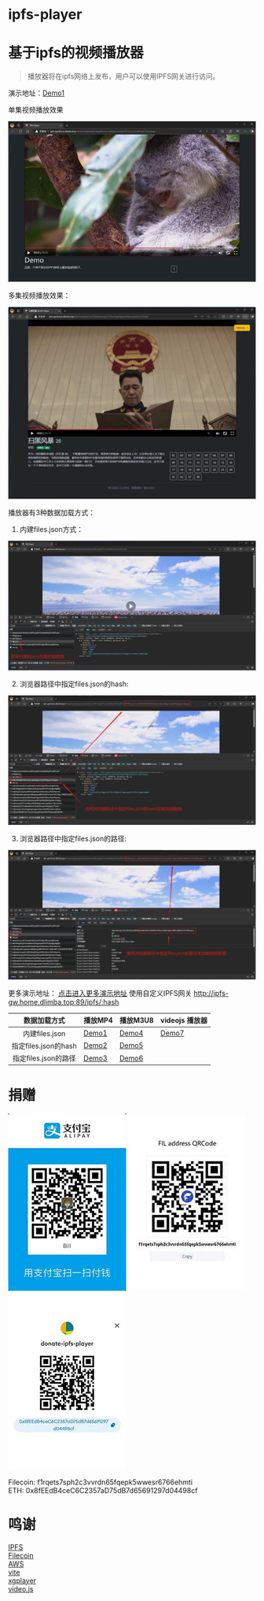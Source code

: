 # ipfs-player
# 基于ipfs的视频播放器


> 播放器将在ipfs网络上发布，用户可以使用IPFS网关进行访问。

演示地址：[Demo1](http://ipfs-gw.home.dlimba.top:89/ipfs/bafybeifk7mluwycni64w5kcddenless4bfxolszbymz7r5oknit2kaf4q4/)

单集视频播放效果

![播放页面](img/screenshot-1709831272590.jpg)

多集视频播放效果：

![播放页面](img/screenshot-1717167887197.jpg)

播放器有3种数据加载方式：
1. 内建files.json方式：

![播放页面](img/screenshot-1709830551933.jpg)

2. 浏览器路径中指定files.json的hash:

![播放页面](img/screenshot-1709830826679.jpg)

3. 浏览器路径中指定files.json的路径:

![播放页面](img/screenshot-1709830964701.jpg)

更多演示地址： [点击进入更多演示地址]( http://ipfs-video.home.dlimba.top:89/)
使用自定义IPFS网关 http://ipfs-gw.home.dlimba.top:89/ipfs/:hash

|      数据加载方式       | 播放MP4                                                                                                                                                                                                | 播放M3U8                                                                                                                                                                                               | videojs 播放器  |
|:-----------------:|------------------------------------------------------------------------------------------------------------------------------------------------------------------------------------------------------|------------------------------------------------------------------------------------------------------------------------------------------------------------------------------------------------------|--------------|
|   内建files.json    | [Demo1](http://ipfs-gw.home.dlimba.top:89/ipfs/bafybeifk7mluwycni64w5kcddenless4bfxolszbymz7r5oknit2kaf4q4/)                                                                                         | [Demo4](http://ipfs-gw.home.dlimba.top:89/ipfs/bafybeigcvebxfo4cauf57aokfh5dbyo7o3mwtjey7y4jvvv7g7q5yzc734/)                                                                                         | [Demo7](http://ipfs-gw.home.dlimba.top:89/ipfs/bafybeihzh3jq7pjp7kyvsnicg3rprdvtkumrft5atsj7r5j7c6piu6qdta/)   
| 指定files.json的hash | [Demo2](http://ipfs-gw.home.dlimba.top:89/ipfs/bafybeifk7mluwycni64w5kcddenless4bfxolszbymz7r5oknit2kaf4q4/#files.json=bafkreidxpp6jgyral6mumbydufrrit7hyeqboubkoqkalqleamky3qvcoq)                  | [Demo5](http://ipfs-gw.home.dlimba.top:89/ipfs/bafybeifk7mluwycni64w5kcddenless4bfxolszbymz7r5oknit2kaf4q4/#files.json=bafkreiaaqgt3iqszfg22qgalatm3vxxiappw4tfh5ujeoes4i7gjk7w4ge)                  |
|  指定files.json的路径  | [Demo3](http://ipfs-gw.home.dlimba.top:89/ipfs/bafybeifk7mluwycni64w5kcddenless4bfxolszbymz7r5oknit2kaf4q4/#files.json=/ipfs/bafybeigvraepp3nmhpoohuybvmcfjkpsdtv3cvhsz6vafxn5675ahsmiue/files.json) | [Demo6](http://ipfs-gw.home.dlimba.top:89/ipfs/bafybeifk7mluwycni64w5kcddenless4bfxolszbymz7r5oknit2kaf4q4/#files.json=/ipfs/bafybeidvdwluytvf2f5e374lk5kvcg63ivdvbwvixmrreb43725xtot73i/files.json) |

# 捐赠
![支付宝捐赠](img/donate_alipay.jpg)
![Filecoin捐赠](img/donate_filecoin.jpg)
![以太坊捐赠](img/donate_eth.jpg)

Filecoin: f1rqets7sph2c3vvrdn65fqepk5wwesr6766ehmti  
ETH: 0x8fEEdB4ceC6C2357aD75dB7d65691297d04498cf

# 鸣谢
[IPFS](https://github.com/ipfs/kubo)  
[Filecoin](https://github.com/filecoin-project/lotus)  
[AWS](https://aws.amazon.com/)  
[vite](https://vitejs.cn/)  
[xgplayer](https://h5player.bytedance.com/)  
[video.js](https://videojs.com/)  